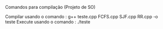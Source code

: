 Comandos para compilação (Projeto de SO)

Compilar usando o comando : g++ teste.cpp FCFS.cpp SJF.cpp RR.cpp -o teste
Execute usando o comando : ./teste

